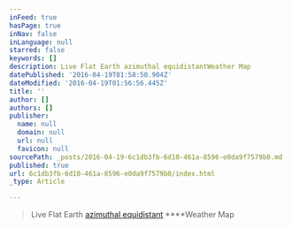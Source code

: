```yaml
---
inFeed: true
hasPage: true
inNav: false
inLanguage: null
starred: false
keywords: []
description: Live Flat Earth azimuthal equidistantWeather Map
datePublished: '2016-04-19T01:58:50.904Z'
dateModified: '2016-04-19T01:56:56.445Z'
title: ''
author: []
authors: []
publisher:
  name: null
  domain: null
  url: null
  favicon: null
sourcePath: _posts/2016-04-19-6c1db3fb-6d10-461a-8596-e0da9f7579b0.md
published: true
url: 6c1db3fb-6d10-461a-8596-e0da9f7579b0/index.html
_type: Article

---
```

> Live Flat Earth 
> [azimuthal equidistant][0] ****Weather Map



[0]: https://www.google.com/search?q=azimuthal+equidistant+map&sa=X&rlz=1C1ASUM_enUS688US688&espv=2&biw=1321&bih=926&tbm=isch&tbo=u&source=univ&ved=0ahUKEwjvo7GrzJnMAhVBFGMKHYbCBi4QsAQIGw